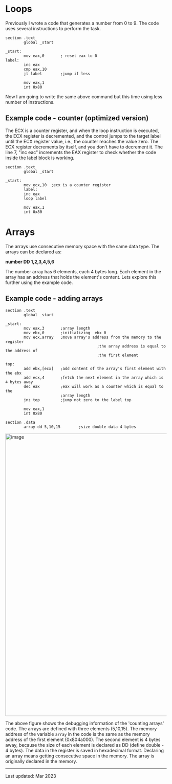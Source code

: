 # Loops 

Previously I wrote a code that generates a number from 0 to 9. The code uses several instructions to perform the task. 

```assembly
section .text
        global _start

_start:
        mov eax,0       ; reset eax to 0
label:
        inc eax
        cmp eax,10
        jl label        ;jump if less

        mov eax,1
        int 0x80
```

Now I am going to write the same above command but this time using less number of instructions.

## Example code - counter (optimized version)

The ECX is a counter register, and when the loop instruction is executed, the ECX register is decremented, and the control jumps to the target label until the ECX register value, i.e., the counter reaches the value zero. The ECX register decrements by itself, and you don't have to decrement it. The line 7, "inc eac" increments the EAX register to check whether the code inside the label block is working.

```assembly
section .text
        global _start

_start:
        mov ecx,10	;ecx is a counter register
        label:
        inc eax
        loop label

        mov eax,1
        int 0x80
```

# Arrays

The arrays use consecutive memory space with the same data type. The arrays can be declared as:

__number DD 1,2,3,4,5,6__

The number array has 6 elements, each 4 bytes long. Each element in the array has an address that holds the element's content. Lets explore this further using the example code.

## Example code - adding arrays

```assembly
section .text
        global _start

_start:
        mov eax,3       ;array length
        mov ebx,0       ;initializing  ebx 0
        mov ecx,array   ;move array's address from the memory to the register
        								;the array address is equal to the address of 
        								;the first element

top:
        add ebx,[ecx]   ;add content of the array's first element with the ebx
        add ecx,4       ;fetch the next element in the array which is 4 bytes away
        dec eax         ;eax will work as a counter which is equal to the 
                        ;array length
        jnz top         ;jump not zero to the label top

        mov eax,1       
        int 0x80

section .data
        array dd 5,10,15        ;size double data 4 bytes
```

<img width="883" alt="image" src="https://user-images.githubusercontent.com/11669149/226088015-01ea0938-0dd8-4653-ba1e-99a2bfdc13df.png">

The above figure shows the debugging information of the 'counting arrays' code. The arrays are defined with three elements (5,10,15). The memory address of the variable `array` in the code is the same as the memory address of the first element (0x804a000). The second element is 4 bytes away, because the size of each element is declared as DD (define double - 4 bytes). The data in the register is saved in hexadecimal format. Declaring an array means getting consecutive space in the memory. The array is originally declared in the memory.

________

Last updated: Mar 2023